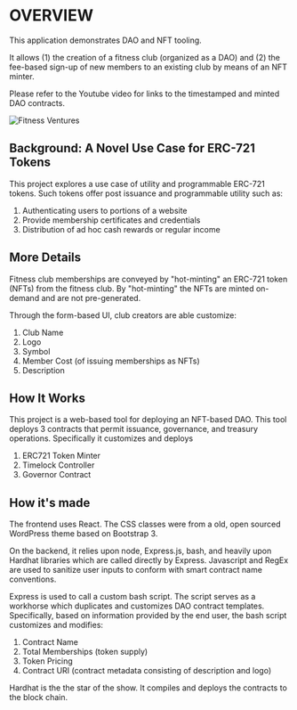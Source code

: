 # OVERVIEW

This application demonstrates DAO and NFT tooling.

It allows (1) the creation of a fitness club (organized as a DAO) and (2) the fee-based sign-up of new members to an existing club by means of an NFT minter.

Please refer to the Youtube video for links to the timestamped and minted DAO contracts.


![Fitness Ventures](https://github.com/codesport/fitness-club-dao/blob/master/frontend/src/images/girl2.png "Fitness Veptures Homepage")

## Background: A Novel Use Case for ERC-721 Tokens 

This project explores a use case of utility and programmable ERC-721 tokens. Such tokens offer post issuance and programmable utility such as:

1. Authenticating users to portions of a website
2.  Provide membership certificates and credentials 
3. Distribution of ad hoc cash rewards or regular income

## More Details

Fitness club  memberships are conveyed by "hot-minting" an ERC-721 token (NFTs) from the fitness club. By "hot-minting" the NFTs are minted on-demand and are not pre-generated. 

Through the form-based UI, club creators are able customize:

1. Club Name
2. Logo
3. Symbol
4. Member Cost (of issuing memberships as NFTs)
5. Description


## How It Works

This project is a web-based tool for deploying an NFT-based DAO. This tool deploys 3  contracts that permit issuance, governance, and treasury operations. Specifically it customizes and deploys

1. ERC721 Token Minter
2. Timelock Controller
3. Governor Contract

## How it's made
The frontend uses React. The CSS classes were from a old, open sourced WordPress theme based on Bootstrap 3.

On the backend, it relies upon node, Express.js, bash, and heavily upon Hardhat libraries which are called directly by Express.  Javascript and RegEx are used to sanitize user inputs to conform with smart contract name conventions.

Express is used to  call a custom bash script. The script serves as a workhorse which duplicates and customizes DAO contract templates. Specifically,  based on information provided by the end user, the bash script customizes and modifies:

1. Contract Name 
2. Total Memberships (token supply) 
3. Token Pricing
4. Contract URI (contract metadata consisting of description and logo)

Hardhat is the the star of the show. It compiles and deploys the contracts to the block chain.
